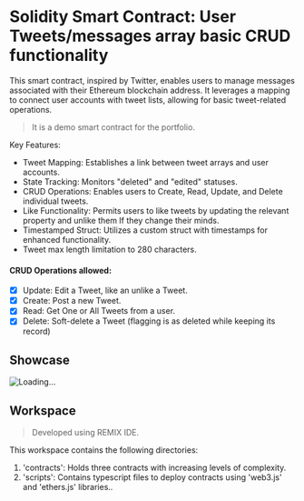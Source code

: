 # Solidity Smart Contract: User Tweets/messages array basic CRUD functionality

This smart contract, inspired by Twitter, enables users to manage messages associated with their Ethereum blockchain address. It leverages a mapping to connect user accounts with tweet lists, allowing for basic tweet-related operations.

> It is a demo smart contract for the portfolio.

Key Features:

- Tweet Mapping: Establishes a link between tweet arrays and user accounts.
- State Tracking: Monitors "deleted" and "edited" statuses.
- CRUD Operations: Enables users to Create, Read, Update, and Delete individual tweets.
- Like Functionality: Permits users to like tweets by updating the relevant property and unlike them If they change their minds.
- Timestamped Struct: Utilizes a custom struct with timestamps for enhanced functionality.
- Tweet max length limitation to 280 characters.


#### CRUD Operations allowed:

- [x] Update: Edit a Tweet, like an unlike a Tweet.
- [x] Create: Post a new Tweet.
- [x] Read: Get One or All Tweets from a user.
- [x] Delete: Soft-delete a Tweet (flagging is as deleted while keeping its record)

## Showcase

![Loading...](https://github.com/algife/portfolio__smart-contract-solidity-twitter-message-queue/blob/main/showcase.gif)

## Workspace

> Developed using REMIX IDE.

This workspace contains the following directories:

1. 'contracts': Holds three contracts with increasing levels of complexity.
2. 'scripts': Contains typescript files to deploy contracts using 'web3.js' and 'ethers.js' libraries..
